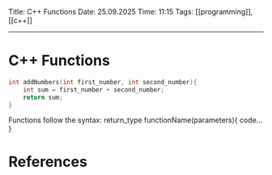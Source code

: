 Title: C++ Functions
Date: 25.09.2025
Time: 11:15
Tags: [[programming]], [[c++]]

---
# C++ Functions

```c++
int addNumbers(int first_number, int second_number){
	int sum = first_number + second_number;
	return sum;
}
```

Functions follow the syntax: return_type functionName(parameters){
	code...
}

# References